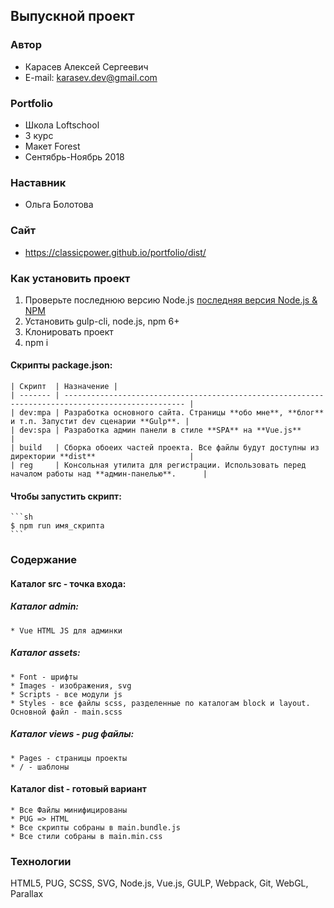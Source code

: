 ## Выпускной проект  
 ### Автор
  * Карасев Алексей Сергеевич
  * E-mail: karasev.dev@gmail.com
 ### Portfolio  
  * Школа Loftschool
  * 3 курс
  * Макет Forest
  * Сентябрь-Ноябрь 2018
 ### Наставник 
  * Ольга Болотова
 ### Сайт
  * https://classicpower.github.io/portfolio/dist/ 
 ### Как установить проект
  1. Проверьте последнюю версию Node.js [последняя версия Node.js & NPM](https://nodejs.org/en/download/current/)
  2. Установить gulp-cli, node.js, npm 6+
  3. Клонировать проект
  4. npm i
  #### Скрипты package.json:
    | Скрипт  | Назначение |
    | ------- | ------------------------------------------------------------------------------------------------- |
    | dev:mpa | Разработка основного сайта. Страницы **обо мне**, **блог** и т.п. Запустит dev сценарии **Gulp**. |
    | dev:spa | Разработка админ панели в стиле **SPA** на **Vue.js**                                             |
    | build   | Сборка обоеих частей проекта. Все файлы будут доступны из директории **dist**                     |
    | reg     | Консольная утилита для регистрации. Использовать перед началом работы над **админ-панелью**.      |
  #### Чтобы запустить скрипт:
    ```sh
    $ npm run имя_скрипта
    ```
 ### Содержание
  #### Каталог src - точка входа: 
   ##### Каталог admin:
    * Vue HTML JS для админки
   ##### Каталог assets:
    * Font - шрифты
    * Images - изображения, svg
    * Scripts - все модули js
    * Styles - все файлы scss, разделенные по каталогам block и layout. Основной файл - main.scss
   ##### Каталог views - pug файлы:
    * Pages - страницы проекты
    * / - шаблоны
  #### Каталог dist - готовый вариант
    * Все Файлы минифицированы
    * PUG => HTML
    * Все скрипты собраны в main.bundle.js
    * Все стили собраны в main.min.css
 ### Технологии  
  HTML5, PUG, SCSS, SVG, Node.js, Vue.js, GULP, Webpack, Git, WebGL, Parallax

